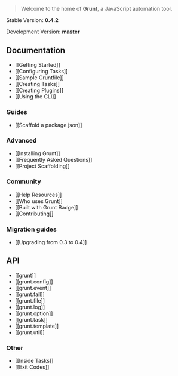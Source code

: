 > Welcome to the home of **Grunt**, a JavaScript automation tool.

Stable Version: **0.4.2**

Development Version: **master**

## Documentation
* [[Getting Started]]
* [[Configuring Tasks]]
* [[Sample Gruntfile]]
* [[Creating Tasks]]
* [[Creating Plugins]]
* [[Using the CLI]]

### Guides
* [[Scaffold a package.json]]

### Advanced
* [[Installing Grunt]]
* [[Frequently Asked Questions]]
* [[Project Scaffolding]]

### Community
* [[Help Resources]]
* [[Who uses Grunt]]
* [[Built with Grunt Badge]]
* [[Contributing]]

### Migration guides
* [[Upgrading from 0.3 to 0.4]]

## API
* [[grunt]]
* [[grunt.config]]
* [[grunt.event]]
* [[grunt.fail]]
* [[grunt.file]]
* [[grunt.log]]
* [[grunt.option]]
* [[grunt.task]]
* [[grunt.template]]
* [[grunt.util]]

### Other
* [[Inside Tasks]]
* [[Exit Codes]]
